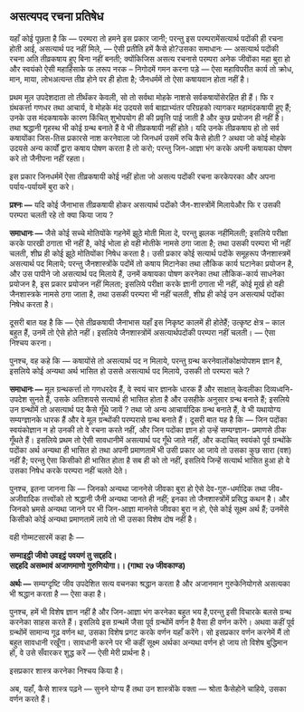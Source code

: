 ## असत्यपद रचना प्रतिषेध

यहाँ कोई पूछता है कि — परम्परा तो हमने इस प्रकार जानी; परन्तु इस परम्परामेंसत्यार्थ पदोंकी ही रचना होती आई, असत्यार्थ पद नहीं मिले, — ऐसी प्रतीति हमें कैसे हो?उसका समाधानः — असत्यार्थ पदोंकी रचना अति तीव्रकषाय हुए बिना नहीं बनती; क्योंकिजिस असत्य रचनासे परम्परा अनेक जीवोंका महा बुरा हो और स्वयंको ऐसी महाहिंसाके फ लरूप नरक – निगोदमें गमन करना पड़े — ऐसा महाविपरीत कार्य तो क्रोध, मान, माया, लोभअत्यन्त तीव्र होने पर ही होता है; जैनधर्ममें तो ऐसा कषायवान होता नहीं है।

प्रथम मूल उपदेशदाता तो तीर्थंकर केवली, सो तो सर्वथा मोहके नाशसे सर्वकषायोंसेरहित ही हैं। फि र ग्रंथकर्त्ता गणधर तथा आचार्य, वे मोहके मंद उदयसे सर्व बाह्याभ्यंतर परिग्रहको त्यागकर महामंदकषायी हुए हैं; उनके उस मंदकषायके कारण किंचित् शुभोपयोग ही की प्रवृत्ति पाई जाती है और कुछ प्रयोजन ही नहीं है। तथा श्रद्धानी गृहस्थ भी कोई ग्रन्थ बनाते हैं वे भी तीव्रकषायी नहीं होते। यदि उनके तीव्रकषाय हो तो सर्व कषायोंका जिस-तिस प्रकारसे नाश करनेवाला जो जिनधर्म उसमें रुचि कैसे होती ? अथवा जो कोई मोहके उदयसे अन्य कार्यों द्वारा कषाय पोषण करता है तो करो; परन्तु जिन-आज्ञा भंग करके अपनी कषायका पोषण करे तो जैनीपना नहीं रहता।

इस प्रकार जिनधर्ममें ऐसा तीव्रकषायी कोई नहीं होता जो असत्य पदोंकी रचना करकेपरका और अपना पर्याय-पर्यायमें बुरा करे।

**प्रश्नः —** यदि कोई जैनाभास तीव्रकषायी होकर असत्यार्थ पदोंको जैन-शास्त्रोंमें मिलायेऔर फि र उसकी परम्परा चलती रहे तो क्या किया जाय ?

**समाधानः —** जैसे कोई सच्चे मोतियोंके गहनेमें झूठे मोती मिला दे, परन्तु झलक नहींमिलती; इसलिये परीक्षा करके पारखी ठगाता भी नहीं है, कोई भोला हो वही मोतीके नामसे ठगा जाता है; तथा उसकी परम्परा भी नहीं चलती, शीघ्र ही कोई झूठे मोतियोंका निषेध करता है। उसी प्रकार कोई सत्यार्थ पदोंके समूहरूप जैनशास्त्रमें असत्यार्थ पद मिलाये; परन्तु जैनशास्त्रोंके पदोंमें तो कषाय मिटानेका तथा लौकिक कार्य घटानेका प्रयोजन है, और उस पापीने जो असत्यार्थ पद मिलाये हैं, उनमें कषायका पोषण करनेका तथा लौकिक-कार्य साधनेका प्रयोजन है, इस प्रकार प्रयोजन नहीं मिलता; इसलिये परीक्षा करके ज्ञानी ठगाता भी नहीं, कोई मूर्ख हो वही जैनशास्त्रके नामसे ठगा जाता है, तथा उसकी परम्परा भी नहीं चलती, शीघ्र ही कोई उन असत्यार्थ पदोंका निषेध करता है।

दूसरी बात यह है कि — ऐसे तीव्रकषायी जैनाभास यहाँ इस निकृष्ट कालमें ही होतेहैं; उत्कृष्ट क्षेत्र – काल बहुत हैं, उनमें तो ऐसे होते नहीं। इसलिये जैनशास्त्रोंमें असत्यार्थपदोंकी परम्परा नहीं चलती। — ऐसा निश्चय करना।

पुनश्च, वह कहे कि — कषायोंसे तो असत्यार्थ पद न मिलाये, परन्तु ग्रन्थ करनेवालोंकोक्षयोपशम ज्ञान है, इसलिये कोई अन्यथा अर्थ भासित हो उससे असत्यार्थ पद मिलाये, उसकी तो परम्परा चले ?

**समाधानः —** मूल ग्रन्थकर्त्ता तो गणधरदेव हैं, वे स्वयं चार ज्ञानके धारक हैं और साक्षात् केवलीका दिव्यध्वनि-उपदेश सुनते हैं, उसके अतिशयसे सत्यार्थ ही भासित होता है और उसहीके अनुसार ग्रन्थ बनाते हैं; इसलिये उन ग्रन्थोंमें तो असत्यार्थ पद कैसे गूँथे जायें ? तथा जो अन्य आचार्यादिक ग्रन्थ बनाते हैं, वे भी यथायोग्य सम्यग्ज्ञानके धारक हैं और वे मूल ग्रन्थोंकी परम्परासे ग्रन्थ बनाते हैं। दूसरी बात यह है कि — जिन पदोंका स्वयंकोज्ञान न हो उनकी तो वे रचना करते नहीं, और जिन पदोंका ज्ञान हो उन्हें सम्यग्ज्ञान- प्रमाणसे ठीक गूँथते हैं। इसलिये प्रथम तो ऐसी सावधानीमें असत्यार्थ पद गूँथे जाते नहीं, और कदाचित् स्वयंको पूर्व ग्रन्थोंके पदोंका अर्थ अन्यथा ही भासित हो तथा अपनी प्रमाणतामें भी उसी प्रकार आ जाये तो उसका कुछ सारा \(वश\) नहीं है; परन्तु ऐसा किसीको ही भासित होता है सब ही को तो नहीं, इसलिये जिन्हें सत्यार्थ भासित हुआ हो वे उसका निषेध करके परम्परा नहीं चलते देते।

पुनश्च, इतना जानना कि — जिनको अन्यथा जाननेसे जीवका बुरा हो ऐसे देव-गुरु-धर्मादिक तथा जीव-अजीवादिक तत्त्वोंको तो श्रद्धानी जैनी अन्यथा जानते ही नहीं; इनका तो जैनशास्त्रोंमें प्रसिद्ध कथन है। और जिनको भ्रमसे अन्यथा जानने पर भी जिन-आज्ञा माननेसे जीवका बुरा न हो, ऐसे कोई सूक्ष्म अर्थ हैं; उनमेंसे किसीको कोई अन्यथा प्रमाणतामें लाये तो भी उसका विशेष दोष नहीं है।

वही गोम्मटसारमें कहा हैः — 

**सम्माइट्ठी जीवो उवइट्ठं पवयणं तु सद्दहदि।  
सद्दहदि असब्भावं अजाणमाणो गुरुणियोगा।। \(गाथा २७ जीवकाण्ड\)**

**अर्थः —** सम्यग्दृष्टि जीव उपदेशित सत्य वचनका श्रद्धान करता है और अजानमान गुरुकेनियोगसे असत्यका भी श्रद्धान करता है — ऐसा कहा है।

पुनश्च, हमें भी विशेष ज्ञान नहीं है और जिन-आज्ञा भंग करनेका बहुत भय है,परन्तु इसी विचारके बलसे ग्रन्थ करनेका साहस करते हैं। इसलिये इस ग्रन्थमें जैसा पूर्व ग्रन्थोंमें वर्णन है वैसा ही वर्णन करेंगे। अथवा कहीं पूर्व ग्रन्थोंमें सामान्य गूढ वर्णन था, उसका विशेष प्रगट करके वर्णन यहाँ करेंगे। सो इसप्रकार वर्णन करनेमें मैं तो बहुत सावधानी रखूँगा। सावधानी करने पर भी कहीं सूक्ष्म अर्थका अन्यथा वर्णन हो जाय तो विशेष बुद्धिमान हों, वे उसे सँवारकर शुद्ध करें — ऐसी मेरी प्रार्थना है।

इसप्रकार शास्त्र करनेका निश्चय किया है।

अब, यहाँ, कैसे शास्त्र पढ़ने — सुनने योग्य हैं तथा उन शास्त्रोंके वक्ता — श्रोता कैसेहोने चाहिये, उसका वर्णन करते हैं।

